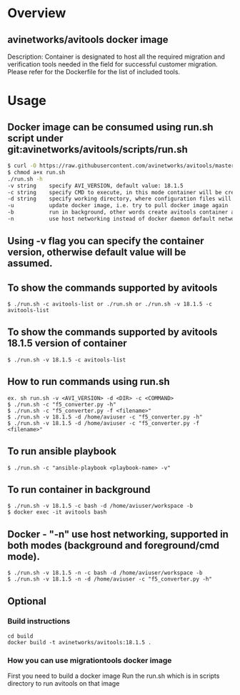 # Overview
## avinetworks/avitools docker image
Description: Container is designated to host all the required migration and verification tools needed in the field for successful customer migration. Please refer for the Dockerfile for the list of included tools.

# Usage
## Docker image can be consumed using run.sh script under git:avinetworks/avitools/scripts/run.sh
```bash
$ curl -O https://raw.githubusercontent.com/avinetworks/avitools/master/scripts/run.sh
$ chmod a+x run.sh
./run.sh -h
-v string    specify AVI_VERSION, default value: 18.1.5
-c string    specify CMD to execute, in this mode container will be created and destroyed on command run, default value: avitools-list
-d string    specify working directory, where configuration files will exist, default value: /Users/smarunich/GitHub/avitools/scripts/avi
-u           update docker image, i.e. try to pull docker image again
-b           run in background, other words create avitools container and retain it, container can be accessible after script execution, for example as "docker exec -it avitools bash", default value: avitools-list
-n           use host networking instead of docker daemon default network, i.e. docker run --net=host
```
## Using -v flag you can specify the container version, otherwise default value will be assumed.

## To show the commands supported by avitools
```
$ ./run.sh -c avitools-list or ./run.sh or ./run.sh -v 18.1.5 -c avitools-list
```
## To show the commands supported by avitools 18.1.5 version of container
```
$ ./run.sh -v 18.1.5 -c avitools-list
```
## How to run commands using run.sh
```
ex. sh run.sh -v <AVI_VERSION> -d <DIR> -c <COMMAND>
$ ./run.sh -c "f5_converter.py -h"
$ ./run.sh -c "f5_converter.py -f <filename>"
$ ./run.sh -v 18.1.5 -d /home/aviuser -c "f5_converter.py -h"
$ ./run.sh -v 18.1.5 -d /home/aviuser -c "f5_converter.py -f <filename>"
```

## To run ansible playbook
```
$ ./run.sh -c "ansible-playbook <playbook-name> -v"
```
## To run container in background
```
$ ./run.sh -v 18.1.5 -c bash -d /home/aviuser/workspace -b
$ docker exec -it avitools bash
```
## Docker - "-n" use host networking, supported in both modes (background and foreground/cmd mode).
```
$ ./run.sh -v 18.1.5 -n -c bash -d /home/aviuser/workspace -b
$ ./run.sh -v 18.1.5 -n -d /home/aviuser -c "f5_converter.py -h"
```

## Optional
### Build instructions
```
cd build
docker build -t avinetworks/avitools:18.1.5 .
```
### How you can use migrationtools docker image
First you need to build a docker image
Run the run.sh which is in scripts directory to run avitools on that image
